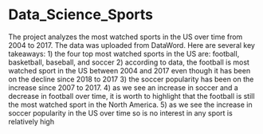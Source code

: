 # Data_Science_Sports
The project analyzes the most watched sports in the US over time from 2004 to 2017. The data was uploaded from DataWord. Here are several key takeaways: 1) the four top most watched sports in the US are: football,  basketball, baseball, and soccer  2) according to data, the football is most watched sport in the US between 2004 and 2017 even though it has been on the decline since 2018 to 2017 3) the soccer popularity has been on the increase since 2007 to 2017. 4) as we see an increase in soccer and a decrease in football over time, it is worth to highlight that the football is still the most watched sport in the North America. 5) as we see the increase in soccer popularity in the US over time so is no interest in any sport is relatively high  
